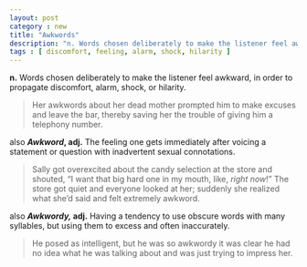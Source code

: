 ```yaml
---
layout: post
category : new
title: "Awkwords"
description: "n. Words chosen deliberately to make the listener feel awkward, in order to propagate discomfort, alarm, shock, or hilarity. ex. Her awkwords about her dead mother prompted him to make excuses and leave the bar, thereby saving her the trouble of giving him a telephony number..."
tags : [ discomfort, feeling, alarm, shock, hilarity ]
---
```


**n.** Words chosen deliberately to make the listener feel awkward, in order to propagate discomfort, alarm, shock, or hilarity.

> Her awkwords about her dead mother prompted him to make excuses and leave the bar, thereby saving her the trouble of giving him a telephony number.

also ***Awkword*, adj.** The feeling one gets immediately after voicing a statement or question with inadvertent sexual connotations.

> Sally got overexcited about the candy selection at the store and shouted, “I want that big hard one in my mouth, like, *right now*!”  The store got quiet and everyone looked at her; suddenly she realized what she’d said and felt extremely awkword.

also ***Awkwordy,* adj.** Having a tendency to use obscure words with many syllables, but using them to excess and often inaccurately.

> He posed as intelligent, but he was so awkwordy it was clear he had no idea what he was talking about and was just trying to impress her.
